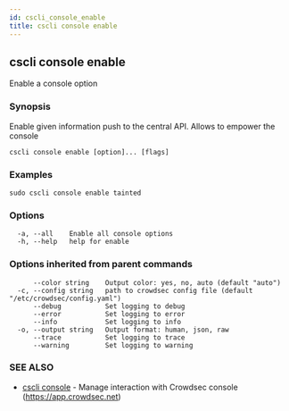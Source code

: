 ```yaml
---
id: cscli_console_enable
title: cscli console enable
---
```

## cscli console enable

Enable a console option

### Synopsis


Enable given information push to the central API. Allows to empower the console

```
cscli console enable [option]... [flags]
```

### Examples

```
sudo cscli console enable tainted
```

### Options

```
  -a, --all    Enable all console options
  -h, --help   help for enable
```

### Options inherited from parent commands

```
      --color string    Output color: yes, no, auto (default "auto")
  -c, --config string   path to crowdsec config file (default "/etc/crowdsec/config.yaml")
      --debug           Set logging to debug
      --error           Set logging to error
      --info            Set logging to info
  -o, --output string   Output format: human, json, raw
      --trace           Set logging to trace
      --warning         Set logging to warning
```

### SEE ALSO

* [cscli console](/cscli/cscli_console.md)	 - Manage interaction with Crowdsec console (https://app.crowdsec.net)

